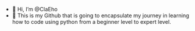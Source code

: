 - 👋 Hi, I’m @ClaEho
- 👀 This is my Github that is going to encapsulate my journey in learning how to code using python from a beginner level to expert level.
  

<!---
ClaEho/ClaEho is a ✨ special ✨ repository because its `README.md` (this file) appears on your GitHub profile.
You can click the Preview link to take a look at your changes.
--->
